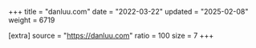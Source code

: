 +++
title = "danluu.com"
date = "2022-03-22"
updated = "2025-02-08"
weight = 6719

[extra]
source = "https://danluu.com"
ratio = 100
size = 7
+++
